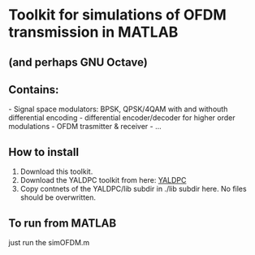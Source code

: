 <H1>Toolkit for simulations of OFDM transmission in MATLAB</H1>
<H2>(and perhaps GNU Octave)</H2>
<H2> Contains: </H2>
- Signal space modulators: BPSK, QPSK/4QAM with and withouth differential encoding
- differential encoder/decoder for higher order modulations
- OFDM trasmitter & receiver
- ...

<H2>How to install</H2>

1. Download this toolkit.
2. Download the YALDPC toolkit from here: <a href=https://github.com/talenik/YALDPC> YALDPC </a>
3. Copy contnets of the YALDPC/lib subdir in ./lib subdir here. No files should be overwritten.

<H2>To run from MATLAB</H2>

just run the simOFDM.m
